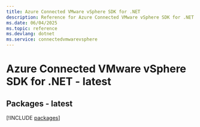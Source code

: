 ```yaml
---
title: Azure Connected VMware vSphere SDK for .NET
description: Reference for Azure Connected VMware vSphere SDK for .NET
ms.date: 06/04/2025
ms.topic: reference
ms.devlang: dotnet
ms.service: connectedvmwarevsphere
---
```

# Azure Connected VMware vSphere SDK for .NET - latest
## Packages - latest
[!INCLUDE [packages](connected-vmware-vsphere-index.md)]